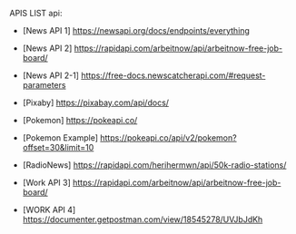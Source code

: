 APIS LIST api:

<!-- =========== -->

- [News API 1] https://newsapi.org/docs/endpoints/everything

- [News API 2] https://rapidapi.com/arbeitnow/api/arbeitnow-free-job-board/

- [News API 2-1] https://free-docs.newscatcherapi.com/#request-parameters

- [Pixaby] https://pixabay.com/api/docs/

- [Pokemon] https://pokeapi.co/

- [Pokemon Example] https://pokeapi.co/api/v2/pokemon?offset=30&limit=10

- [RadioNews] https://rapidapi.com/herihermwn/api/50k-radio-stations/

- [Work API 3] https://rapidapi.com/arbeitnow/api/arbeitnow-free-job-board/

- [WORK API 4] https://documenter.getpostman.com/view/18545278/UVJbJdKh
